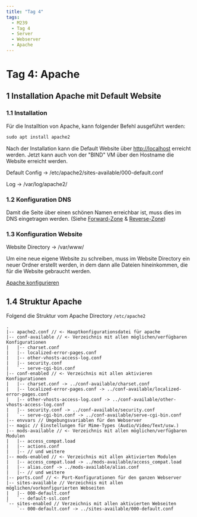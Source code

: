 ```yaml
---
title: "Tag 4"
tags:
  - M239
  - Tag 4
  - Server
  - Webserver
  - Apache
---
```


# Tag 4: Apache

## 1 Installation Apache mit Default Website

### 1.1 Installation

Für die Installtion von Apache, kann folgender Befehl ausgeführt werden:  
```cmd
sudo apt install apache2
```

Nach der Installation kann die Default Website über [http://localhost](http://localhost) erreicht werden. Jetzt kann auch von der "BIND" VM über den Hostname die Website erreicht werden.

Default Config -> /etc/apache2/sites-available/000-default.conf

Log -> /var/log/apache2/

### 1.2 Konfiguration DNS

Damit die Seite über einen schönen Namen erreichbar ist, muss dies im DNS eingetragen werden. (Siehe [Forward-Zone](./tag-0003.md#132-forward-zone) & [Reverse-Zone](./tag-0003.md#133-reverse-zone))

### 1.3 Konfiguration Website

Website Directory -> /var/www/

Um eine neue eigene Website zu schreiben, muss im Website Directory ein neuer Ordner erstellt werden, in dem dann alle Dateien hineinkommen, die für die Website gebraucht werden.

[Apache konfigurieren](/appendix/M239/apache_config)

## 1.4 Struktur Apache

Folgend die Struktur vom Apache Directory `/etc/apache2`

```config
.
|-- apache2.conf // <- Hauptkonfigurationsdatei für apache
|-- conf-available // <- Verzeichnis mit allen möglichen/verfügbaren Konfigurationen
|   |-- charset.conf
|   |-- localized-error-pages.conf
|   |-- other-vhosts-access-log.conf
|   |-- security.conf
|   `-- serve-cgi-bin.conf
|-- conf-enabled // <- Verzeichnis mit allen aktivieren Konfigurationen
|   |-- charset.conf -> ../conf-available/charset.conf
|   |-- localized-error-pages.conf -> ../conf-available/localized-error-pages.conf
|   |-- other-vhosts-access-log.conf -> ../conf-available/other-vhosts-access-log.conf
|   |-- security.conf -> ../conf-available/security.conf
|   `-- serve-cgi-bin.conf -> ../conf-available/serve-cgi-bin.conf
|-- envvars // Umgebungsvariablen für den Webserver
|-- magic // Einstellungen für Mime-Types (Audio/Video/Text/usw.)
|-- mods-available // <- Verzeichnis mit allen möglichen/verfügbaren Modulen
|   |-- access_compat.load
|   |-- actions.conf
|   |-- // und weitere
|-- mods-enabled // <- Verzeichnis mit allen aktivierten Modulen
|   |-- access_compat.load -> ../mods-available/access_compat.load
|   |-- alias.conf -> ../mods-available/alias.conf
|   |-- // und weitere
|-- ports.conf // <- Port-Konfigurationen für den ganzen Webserver
|-- sites-available // Verzeichnis mit allen möglichen/vorkonfigurierten Webseiten
|   |-- 000-default.conf
|   `-- default-ssl.conf
`-- sites-enabled // Verzeichnis mit allen aktivierten Webseiten
    `-- 000-default.conf -> ../sites-available/000-default.conf
```
